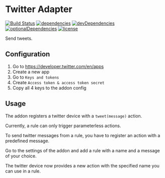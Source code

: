 # Twitter Adapter

[![Build Status](https://travis-ci.org/tim-hellhake/twitter-adapter.svg?branch=master)](https://travis-ci.org/tim-hellhake/twitter-adapter)
[![dependencies](https://david-dm.org/tim-hellhake/twitter-adapter.svg)](https://david-dm.org/tim-hellhake/twitter-adapter)
[![devDependencies](https://david-dm.org/tim-hellhake/twitter-adapter/dev-status.svg)](https://david-dm.org/tim-hellhake/twitter-adapter?type=dev)
[![optionalDependencies](https://david-dm.org/tim-hellhake/twitter-adapter/optional-status.svg)](https://david-dm.org/tim-hellhake/twitter-adapter?type=optional)
[![license](https://img.shields.io/badge/license-MPL--2.0-blue.svg)](LICENSE)

Send tweets.

## Configuration
1. Go to https://developer.twitter.com/en/apps
2. Create a new app
3. Go to `Keys and tokens`
4. Create `Access token & access token secret`
5. Copy all 4 keys to the addon config

## Usage
The addon registers a twitter device with a `tweet(message)` action.

Currently, a rule can only trigger parameterless actions.

To send twitter messages from a rule, you have to register an action with a predefined message.

Go to the settings of the addon and add a rule with a name and a message of your choice.

The twitter device now provides a new action with the specified name you can use in a rule.
